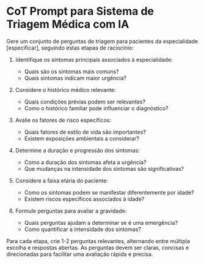 # CoT Prompt para Sistema de Triagem Médica com IA

Gere um conjunto de perguntas de triagem para pacientes da especialidade [especificar], seguindo estas etapas de raciocínio:

1. Identifique os sintomas principais associados à especialidade:
   - Quais são os sintomas mais comuns?
   - Quais sintomas indicam maior urgência?

2. Considere o histórico médico relevante:
   - Quais condições prévias podem ser relevantes?
   - Como o histórico familiar pode influenciar o diagnóstico?

3. Avalie os fatores de risco específicos:
   - Quais fatores de estilo de vida são importantes?
   - Existem exposições ambientais a considerar?

4. Determine a duração e progressão dos sintomas:
   - Como a duração dos sintomas afeta a urgência?
   - Que mudanças na intensidade dos sintomas são significativas?

5. Considere a faixa etária do paciente:
   - Como os sintomas podem se manifestar diferentemente por idade?
   - Existem riscos específicos associados à idade?

6. Formule perguntas para avaliar a gravidade:
   - Quais perguntas ajudam a determinar se é uma emergência?
   - Como quantificar a intensidade dos sintomas?

Para cada etapa, crie 1-2 perguntas relevantes, alternando entre múltipla escolha e respostas abertas. As perguntas devem ser claras, concisas e direcionadas para facilitar uma avaliação rápida e precisa.